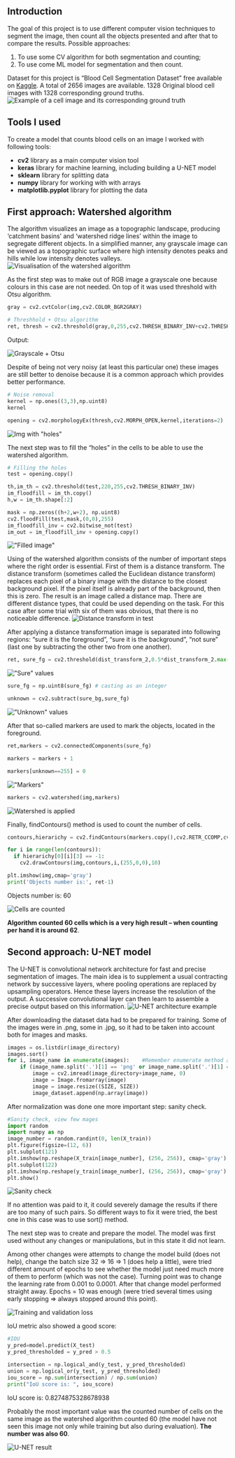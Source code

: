 ## Introduction

The goal of this project is to use different computer vision techniques to segment the image, then count all the objects presented and after that to compare the results.
Possible approaches:

1. To use some CV algorithm for both segmentation and counting;
2. To use come ML model for segmentation and then count.

Dataset for this project is “Blood Cell Segmentation Dataset” free available on [Kaggle](https://www.kaggle.com/datasets/jeetblahiri/bccd-dataset-with-mask). A total of 2656 images are available. 1328 Original blood cell images with 1328 corresponding ground truths.
![Example of a cell image and its corresponding ground truth](img/img_and_mask.jpg)

## Tools I used

To create a model that counts blood cells on an image I worked with following tools:

- **cv2** library as a main computer vision tool
- **keras** library for machine learning, including building a U-NET model
- **sklearn** library for splitting data
- **numpy** library for working with with arrays
- **matplotlib.pyplot** library for plotting the data

## First approach: Watershed algorithm

The algorithm visualizes an image as a topographic landscape, producing ‘catchment basins’ and ‘watershed ridge lines’ within the image to segregate different objects.
In a simplified manner, any grayscale image can be viewed as a topographic surface where high intensity denotes peaks and hills while low intensity denotes valleys.
![Visualisation of the watershed algorithm](img/watershed.png)

As the first step was to make out of RGB image a grayscale one because colours in this case are not needed. On top of it was used threshold with Otsu algorithm.

```python
gray = cv2.cvtColor(img,cv2.COLOR_BGR2GRAY)

# Threshhold + Otsu algorithm
ret, thresh = cv2.threshold(gray,0,255,cv2.THRESH_BINARY_INV+cv2.THRESH_OTSU)
```

Output:

![Grayscale + Otsu](img/otsu.png)

Despite of being not very noisy (at least this particular one) these images are still better to denoise because it is a common approach which provides better performance.

```python
# Noise removal
kernel = np.ones((3,3),np.uint8)
kernel

opening = cv2.morphologyEx(thresh,cv2.MORPH_OPEN,kernel,iterations=2)
```

![Img with "holes"](img/holes.png)

The next step was to fill the “holes” in the cells to be able to use the watershed algorithm.

```python
# Filling the holes
test = opening.copy()

th,im_th = cv2.threshold(test,220,255,cv2.THRESH_BINARY_INV)
im_floodfill = im_th.copy()
h,w = im_th.shape[:2]

mask = np.zeros((h+2,w+2), np.uint8)
cv2.floodFill(test,mask,(0,0),255)
im_floodfill_inv = cv2.bitwise_not(test)
im_out = im_floodfill_inv + opening.copy()
```

!["Filled image"](img/filled.png)

Using of the watershed algorithm consists of the number of important steps where the right order is essential. First of them is a distance transform.
The distance transform (sometimes called the Euclidean distance transform) replaces each pixel of a binary image with the distance to the closest background pixel. If the pixel itself is already part of the background, then this is zero. The result is an image called a distance map.
There are different distance types, that could be used depending on the task. For this case after some trial with six of them was obvious, that there is no noticeable difference.
![Distance transform in test](img/dist_transform_test.png)

After applying a distance transformation image is separated into following regions: “sure it is the foreground”, “sure it is the background”, “not sure” (last one by subtracting the other two from one another).

```python
ret, sure_fg = cv2.threshold(dist_transform_2,0.5*dist_transform_2.max(),255,0)
```

!["Sure" values](img/sure.png)

```python
sure_fg = np.uint8(sure_fg) # casting as an integer

unknown = cv2.subtract(sure_bg,sure_fg)
```

!["Unknown" values](img/unknown.png)

After that so-called markers are used to mark the objects, located in the foreground.

```python
ret,markers = cv2.connectedComponents(sure_fg)

markers = markers + 1

markers[unknown==255] = 0
```

!["Markers"](img/markers.png)

```python
markers = cv2.watershed(img,markers)
```

![Watershed is applied](img/watershed_applied.png)

Finally, findContours() method is used to count the number of cells.

```python
contours,hierarichy = cv2.findContours(markers.copy(),cv2.RETR_CCOMP,cv2.CHAIN_APPROX_SIMPLE)

for i in range(len(contours)):
  if hierarichy[0][i][3] == -1:
    cv2.drawContours(img,contours,i,(255,0,0),10)

plt.imshow(img,cmap='gray')
print('Objects number is:', ret-1)
```

Objects number is: 60

![Cells are counted](img/counted.png)

**Algorithm counted 60 cells which is a very high result – when counting per hand it is around 62**.

## Second approach: U-NET model

The U-NET is convolutional network architecture for fast and precise segmentation of images. The main idea is to supplement a usual contracting network by successive layers, where pooling operations are replaced by upsampling operators. Hence these layers increase the resolution of the output. A successive convolutional layer can then learn to assemble a precise output based on this information.
![U-NET architecture example](img/U-NET.png)

After downloading the dataset data had to be prepared for training. Some of the images were in .png, some in .jpg, so it had to be taken into account both for images and masks.

```python
images = os.listdir(image_directory)
images.sort()
for i, image_name in enumerate(images):    #Remember enumerate method adds a counter and returns the enumerate object
    if (image_name.split('.')[1] == 'png' or image_name.split('.')[1] == 'jpg'):
        image = cv2.imread(image_directory+image_name, 0)
        image = Image.fromarray(image)
        image = image.resize((SIZE, SIZE))
        image_dataset.append(np.array(image))
```

After normalization was done one more important step: sanity check.

```python
#Sanity check, view few mages
import random
import numpy as np
image_number = random.randint(0, len(X_train))
plt.figure(figsize=(12, 6))
plt.subplot(121)
plt.imshow(np.reshape(X_train[image_number], (256, 256)), cmap='gray')
plt.subplot(122)
plt.imshow(np.reshape(y_train[image_number], (256, 256)), cmap='gray')
plt.show()
```

![Sanity check](img/sanity.png)

If no attention was paid to it, it could severely damage the results if there are too many of such pairs. So different ways to fix it were tried, the best one in this case was to use sort() method.

The next step was to create and prepare the model. The model was first used without any changes or manipulations, but in this state it did not learn.

Among other changes were attempts to change the model build (does not help), change the batch size 32 => 16 => 1 (does help a little), were tried different amount of epochs to see whether the model just need much more of them to perform (which was not the case).
Turning point was to change the learning rate from 0.001 to 0.0001. After that change model performed straight away. Epochs = 10 was enough (were tried several times using early stopping => always stopped around this point).

![Training and validation loss](img/loss.png)

IoU metric also showed a good score:

```python
#IOU
y_pred=model.predict(X_test)
y_pred_thresholded = y_pred > 0.5

intersection = np.logical_and(y_test, y_pred_thresholded)
union = np.logical_or(y_test, y_pred_thresholded)
iou_score = np.sum(intersection) / np.sum(union)
print("IoU score is: ", iou_score)
```

IoU score is: 0.8274875328678938

Probably the most important value was the counted number of cells on the same image as the watershed algorithm counted 60 (the model have not seen this image not only while training but also during evaluation). **The number was also 60**.

![U-NET result](img/U-NET_results.jpg)
